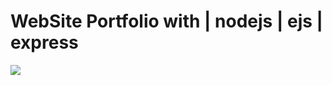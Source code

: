 <h1>WebSite Portfolio with | nodejs | ejs | express</h1>
<img src="https://github.com/user-attachments/assets/c550de17-cac5-40bd-8be9-fa1cea93e6f0" />
